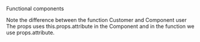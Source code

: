 Functional components 

Note the difference between the function Customer and Component user
The props uses this.props.attribute in the Component and in the function we use
props.attribute.
